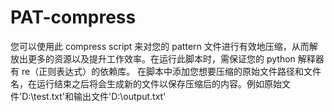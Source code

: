 # PAT-compress
您可以使用此 compress script 来对您的 pattern 文件进行有效地压缩，从而解放出更多的资源以及提升工作效率。在运行此脚本时，需保证您的 python 解释器有 re（正则表达式）的依赖库。
在脚本中添加您想要压缩的原始文件路径和文件名，在运行结束之后将会生成新的文件以保存压缩后的内容。例如原始文件'D:\\test.txt'和输出文件'D:\\output.txt'
